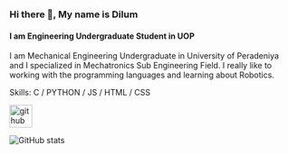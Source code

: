 ### Hi there 👋, My name is Dilum
#### I am Engineering Undergraduate Student in UOP

I am Mechanical Engineering Undergraduate in University of Peradeniya and I specialized in Mechatronics Sub Engineering Field. I really like to working with the programming languages and learning about Robotics. 

Skills: C / PYTHON / JS / HTML / CSS

[<img src='https://cdn.jsdelivr.net/npm/simple-icons@3.0.1/icons/github.svg' alt='github' height='40'>](https://github.com/DilumIsa)  

![GitHub stats](https://github-readme-stats.vercel.app/api?username=DilumIsa&show_icons=true)  






